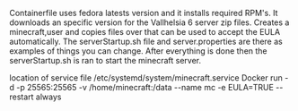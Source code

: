 

Containerfile uses fedora latests version and it installs required RPM's.
It downloads an specific version for the Vallhelsia 6 server zip files.
Creates a minecraft,user and copies files over that can be used to accept the EULA automatically.
The serverStartup.sh file and server.properties are there as examples of things you can change.
After everything is done then the serverStartup.sh is ran to start the minecraft server.

location of service file /etc/systemd/system/minecraft.service
Docker run -d -p 25565:25565 -v /home/minecraft:/data --name mc -e EULA=TRUE --restart always
